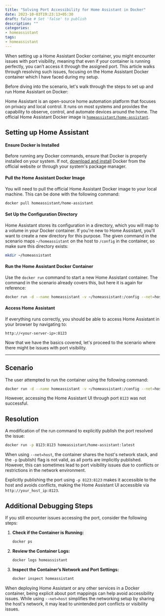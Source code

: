 ```yaml
---
title: "Solving Port Accessibility for Home Assistant in Docker"
date: 2023-10-03T19:23:13+05:30
draft: false # Set 'false' to publish
description: ""
categories:
- homeassistant
tags:
- homeassistant
---
```


When setting up a Home Assistant Docker container, you might encounter issues with port visibility, meaning that even if your container is running perfectly, you can’t access it through the assigned port. This article walks through resolving such issues, focusing on the Home Assistant Docker container which I have faced during my setup.

Before diving into the scenario, let's walk through the steps to set up and run Home Assistant on Docker:

Home Assistant is an open-source home automation platform that focuses on privacy and local control. It runs on most systems and provides the capability to observe, control, and automate devices around the home. The official Home Assistant Docker image is [`homeassistant/home-assistant`](https://hub.docker.com/r/homeassistant/home-assistant).

## Setting up Home Assistant
#### Ensure Docker is Installed
   Before running any Docker commands, ensure that Docker is properly installed on your system. If not, [download and install](https://www.docker.com/products/docker-desktop/) Docker from the official website or through your system's package manager.

#### Pull the Home Assistant Docker Image
   You will need to pull the official Home Assistant Docker image to your local machine. This can be done with the following command:
   ```sh
   docker pull homeassistant/home-assistant
   ```
#### Set Up the Configuration Directory
   Home Assistant stores its configuration in a directory, which you will map to a volume in your Docker container. If you're new to Home Assistant, you'll want to create a new directory for this purpose. The given command in the scenario maps `~/homeassistant` on the host to `/config` in the container, so make sure this directory exists:
   ```sh
   mkdir ~/homeassistant
   ```
#### Run the Home Assistant Docker Container
   Use the `docker run` command to start a new Home Assistant container. The command in the scenario already covers this, but here it is again for reference:
   ```sh
   docker run -d --name homeassistant -v ~/homeassistant:/config --net=host homeassistant/home-assistant
   ```
#### Access Home Assistant
   If everything runs correctly, you should be able to access Home Assistant in your browser by navigating to:
   ```
   http://<your-server-ip>:8123
   ```

Now that we have the basics covered, let's proceed to the scenario where there might be issues with port visibility.

---
## **Scenario**
The user attempted to run the container using the following command:
```sh
docker run -d --name homeassistant -v ~/homeassistant:/config --net=host homeassistant/home-assistant
```

However, accessing the Home Assistant UI through port `8123` was not successful.

## **Resolution**
A modification of the run command to explicitly publish the port resolved the issue:
```sh
docker run -p 8123:8123 homeassistant/home-assistant:latest
```

When using `--net=host`, the container shares the host's network stack, and the `-p` (publish) flag is not valid, as all ports are implicitly published. However, this can sometimes lead to port visibility issues due to conflicts or restrictions in the network environment.

Explicitly publishing the port using `-p 8123:8123` makes it accessible to the host and avoids conflicts, making the Home Assistant UI accessible via `http://your_host_ip:8123`.

## **Additional Debugging Steps**
If you still encounter issues accessing the port, consider the following steps:

1. **Check if the Container is Running:**
   ```sh
   docker ps
   ```

2. **Review the Container Logs:**
   ```sh
   docker logs homeassistant
   ```

3. **Inspect the Container’s Network and Port Settings:**
   ```sh
   docker inspect homeassistant
   ```

When deploying Home Assistant or any other services in a Docker container, being explicit about port mappings can help avoid accessibility issues. While using `--net=host` simplifies the networking setup by sharing the host's network, it may lead to unintended port conflicts or visibility issues.